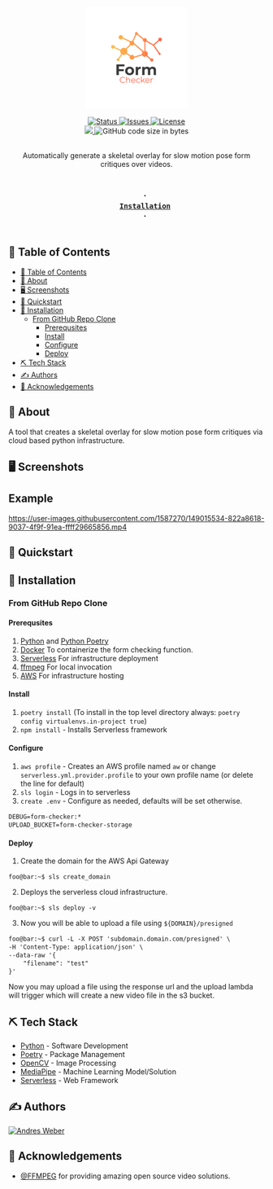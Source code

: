 <p align="center">
        <img width=200px height=200px src="https://raw.githubusercontent.com/AndresMWeber/form-checker/main/docs/logo.png" alt="Form Checker Logo" />
</p>

<div align="center">
    <a href="https://github.com/AndresMWeber/form-checker">
        <img alt="Status" src="https://img.shields.io/badge/status-active-success.svg" />
    </a>
    <a href="https://github.com/AndresMWeber/form-checker/issues">
        <img alt="Issues" src="https://img.shields.io/github/issues/andresmweber/Cinegraph.svg" />
    </a>
    <a href="https://www.gnu.org/licenses/gpl-3.0">
        <img alt="License" src="https://img.shields.io/badge/License-GPLv3-blue.svg" />
    </a>
    <br />
    <a href="https://codecov.io/gh/AndresMWeber/form-checker">
        <img src="https://codecov.io/gh/AndresMWeber/form-checker/branch/main/graph/badge.svg?token=rQNFZEvfMu"/>
    </a>
    <a>
        <img alt="GitHub code size in bytes" src="https://img.shields.io/github/languages/code-size/andresmweber/form-checker" />
    </a>
    <br />
</div>
<br>

<p align="center"> 
    Automatically generate a skeletal overlay for slow motion pose form critiques over videos.
    <br> 
</p>

<h3 align="center">
    <code>
    ·
    <a href="#installation">Installation</a>
    ·
    </code>
</h3>

## 📝 Table of Contents

- [📝 Table of Contents](#-table-of-contents)
- [🧐 About <a name = "about"></a>](#-about-)
- [🖥️ Screenshots <a name = "screenshots"></a>](#️-screenshots-)
- [💨 Quickstart <a name = "quickstart"></a>](#-quickstart-)
- [💾 Installation](#-installation)
  - [From GitHub Repo Clone](#from-github-repo-clone)
    - [Prerequsites](#prerequsites)
    - [Install](#install)
    - [Configure](#configure)
    - [Deploy](#deploy)
- [⛏️ Tech Stack <a name = "tech"></a>](#️-tech-stack-)
- [✍️ Authors <a name = "authors"></a>](#️-authors-)
- [🎉 Acknowledgements <a name = "acknowledgement"></a>](#-acknowledgements-)


## 🧐 About <a name = "about"></a>

A tool that creates a skeletal overlay for slow motion pose form critiques via cloud based python infrastructure.

## 🖥️ Screenshots <a name = "screenshots"></a>

<h2>Example</h2>

https://user-images.githubusercontent.com/1587270/149015534-822a8618-9037-4f9f-91ea-ffff29665856.mp4

## 💨 Quickstart <a name = "quickstart"></a>


## 💾 Installation
### From GitHub Repo Clone
#### Prerequsites

1. [Python](https://www.python.org/) and [Python Poetry](https://python-poetry.org/)
2. [Docker](https://www.docker.com/) To containerize the form checking function.
3. [Serverless](https://www.serverless.com/) For infrastructure deployment
4. [ffmpeg](https://www.serverless.com/) For local invocation
5. [AWS](https://console.aws.amazon.com/) For infrastructure hosting


#### Install
1. `poetry install` (To install in the top level directory always: `poetry config virtualenvs.in-project true`)
1. `npm install` - Installs Serverless framework

#### Configure
1. `aws profile` - Creates an AWS profile named `aw` or change `serverless.yml.provider.profile` to your own profile name (or delete the line for default)
1. `sls login` - Logs in to serverless
1. `create .env` - Configure as needed, defaults will be set otherwise.
```shell
DEBUG=form-checker:*
UPLOAD_BUCKET=form-checker-storage
```

#### Deploy

1. Create the domain for the AWS Api Gateway
```console
foo@bar:~$ sls create_domain
```

2. Deploys the serverless cloud infrastructure.
```console
foo@bar:~$ sls deploy -v
```

3. Now you will be able to upload a file using `${DOMAIN}/presigned`
```console
foo@bar:~$ curl -L -X POST 'subdomain.domain.com/presigned' \
-H 'Content-Type: application/json' \
--data-raw '{
    "filename": "test"
}'
```
Now you may upload a file using the response url and the upload lambda will trigger which will create a new video file in the s3 bucket.

## ⛏️ Tech Stack <a name = "tech"></a>

- [Python](https://www.python.org/) - Software Development
- [Poetry](https://python-poetry.org/) - Package Management
- [OpenCV](https://opencv.org/) - Image Processing
- [MediaPipe](https://google.github.io/mediapipe/) - Machine Learning Model/Solution
- [Serverless](https://www.serverless.com/) - Web Framework

## ✍️ Authors <a name = "authors"></a>

<a href="https://github.com/andresmweber/">
    <img title="Andres Weber" src="https://github.com/andresmweber.png" height="50px">
</a>

## 🎉 Acknowledgements <a name = "acknowledgement"></a>

- [@FFMPEG](https://www.ffmpeg.org/) for providing amazing open source video solutions.

